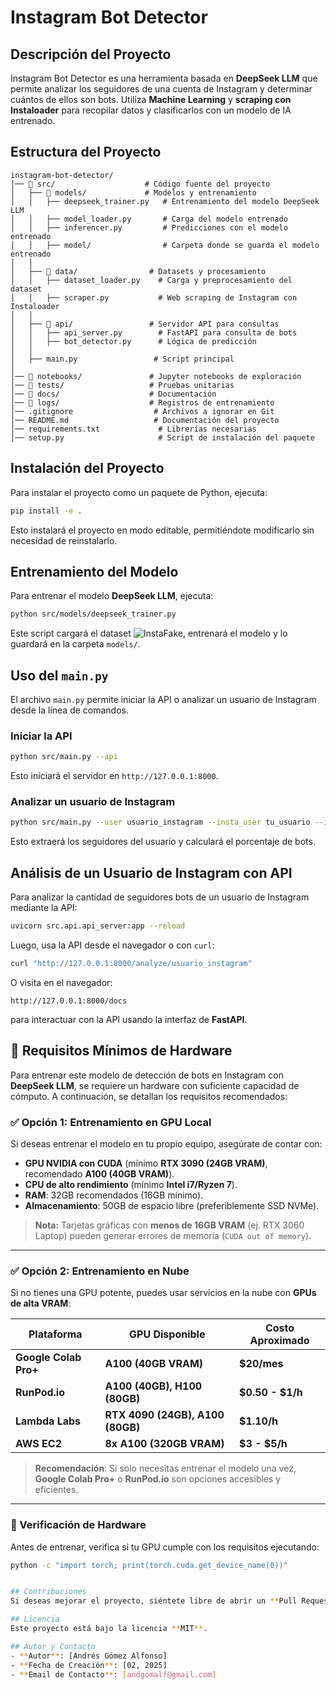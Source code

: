 # Instagram Bot Detector

## Descripción del Proyecto
Instagram Bot Detector es una herramienta basada en **DeepSeek LLM** que permite analizar los seguidores de una cuenta de Instagram y determinar cuántos de ellos son bots. Utiliza **Machine Learning** y **scraping con Instaloader** para recopilar datos y clasificarlos con un modelo de IA entrenado.

## Estructura del Proyecto
```
instagram-bot-detector/
│── 📁 src/                    # Código fuente del proyecto
│   ├── 📁 models/             # Modelos y entrenamiento
│   │   ├── deepseek_trainer.py   # Entrenamiento del modelo DeepSeek LLM
│   │   ├── model_loader.py       # Carga del modelo entrenado
│   │   ├── inferencer.py         # Predicciones con el modelo entrenado
│   │   ├── model/                # Carpeta donde se guarda el modelo entrenado
│   │
│   ├── 📁 data/                # Datasets y procesamiento
│   │   ├── dataset_loader.py    # Carga y preprocesamiento del dataset
│   │   ├── scraper.py           # Web scraping de Instagram con Instaloader
│   │
│   ├── 📁 api/                 # Servidor API para consultas
│   │   ├── api_server.py        # FastAPI para consulta de bots
│   │   ├── bot_detector.py      # Lógica de predicción
│   │
│   ├── main.py                 # Script principal
│
│── 📁 notebooks/               # Jupyter notebooks de exploración
│── 📁 tests/                   # Pruebas unitarias
│── 📁 docs/                    # Documentación
│── 📁 logs/                    # Registros de entrenamiento
│── .gitignore                  # Archivos a ignorar en Git
│── README.md                   # Documentación del proyecto
│── requirements.txt             # Librerías necesarias
│── setup.py                     # Script de instalación del paquete
```

## Instalación del Proyecto

Para instalar el proyecto como un paquete de Python, ejecuta:

```bash
pip install -e .
```

Esto instalará el proyecto en modo editable, permitiéndote modificarlo sin necesidad de reinstalarlo.

## Entrenamiento del Modelo
Para entrenar el modelo **DeepSeek LLM**, ejecuta:

```bash
python src/models/deepseek_trainer.py
```

Este script cargará el dataset ![InstaFake](https://github.com/fcakyon/instafake-dataset), entrenará el modelo y lo guardará en la carpeta `models/`.

## Uso del `main.py`
El archivo `main.py` permite iniciar la API o analizar un usuario de Instagram desde la línea de comandos.

### Iniciar la API
```bash
python src/main.py --api
```
Esto iniciará el servidor en `http://127.0.0.1:8000`.

### Analizar un usuario de Instagram
```bash
python src/main.py --user usuario_instagram --insta_user tu_usuario --insta_pass tu_contraseña
```
Esto extraerá los seguidores del usuario y calculará el porcentaje de bots.

## Análisis de un Usuario de Instagram con API
Para analizar la cantidad de seguidores bots de un usuario de Instagram mediante la API:

```bash
uvicorn src.api.api_server:app --reload
```

Luego, usa la API desde el navegador o con `curl`:

```bash
curl "http://127.0.0.1:8000/analyze/usuario_instagram"
```

O visita en el navegador:
```
http://127.0.0.1:8000/docs
```
para interactuar con la API usando la interfaz de **FastAPI**.

## 📌 Requisitos Mínimos de Hardware

Para entrenar este modelo de detección de bots en Instagram con **DeepSeek LLM**, se requiere un hardware con suficiente capacidad de cómputo. A continuación, se detallan los requisitos recomendados:

### ✅ Opción 1: Entrenamiento en GPU Local
Si deseas entrenar el modelo en tu propio equipo, asegúrate de contar con:
- **GPU NVIDIA con CUDA** (mínimo **RTX 3090 (24GB VRAM)**, recomendado **A100 (40GB VRAM)**).
- **CPU de alto rendimiento** (mínimo **Intel i7/Ryzen 7**).
- **RAM**: 32GB recomendados (16GB mínimo).
- **Almacenamiento**: 50GB de espacio libre (preferiblemente SSD NVMe).

> **Nota:** Tarjetas gráficas con **menos de 16GB VRAM** (ej. RTX 3060 Laptop) pueden generar errores de memoria (`CUDA out of memory`).

---

### ✅ Opción 2: Entrenamiento en Nube
Si no tienes una GPU potente, puedes usar servicios en la nube con **GPUs de alta VRAM**:

| Plataforma         | GPU Disponible              | Costo Aproximado |
|-------------------|---------------------------|------------------|
| **Google Colab Pro+** | **A100 (40GB VRAM)**      | **$20/mes** |
| **RunPod.io**      | **A100 (40GB), H100 (80GB)** | **$0.50 - $1/h** |
| **Lambda Labs**    | **RTX 4090 (24GB), A100 (80GB)** | **$1.10/h** |
| **AWS EC2**       | **8x A100 (320GB VRAM)**    | **$3 - $5/h** |

> **Recomendación**: Si solo necesitas entrenar el modelo una vez, **Google Colab Pro+** o **RunPod.io** son opciones accesibles y eficientes.

---

### 🔹 Verificación de Hardware
Antes de entrenar, verifica si tu GPU cumple con los requisitos ejecutando:
```bash
python -c "import torch; print(torch.cuda.get_device_name(0))"


## Contribuciones
Si deseas mejorar el proyecto, siéntete libre de abrir un **Pull Request** o crear un **Issue** en GitHub.

## Licencia
Este proyecto está bajo la licencia **MIT**.

## Autor y Contacto
- **Autor**: [Andrés Gómez Alfonso]
- **Fecha de Creación**: [02, 2025]
- **Email de Contacto**: [andgomalf@gmail.com]

